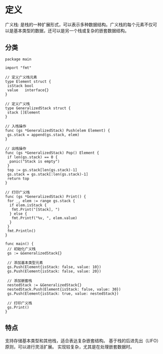 # 定义

广义栈: 是栈的一种扩展形式，可以表示多种数据结构。广义栈的每个元素不仅可以是基本类型的数据，还可以是另一个栈或复杂的嵌套数据结构。

## 分类

```golang
package main

import "fmt"

// 定义广义栈元素
type Element struct {
 isStack bool
 value   interface{}
}

// 定义广义栈
type GeneralizedStack struct {
 stack []Element
}

// 入栈操作
func (gs *GeneralizedStack) Push(elem Element) {
 gs.stack = append(gs.stack, elem)
}

// 出栈操作
func (gs *GeneralizedStack) Pop() Element {
 if len(gs.stack) == 0 {
  panic("Stack is empty")
 }
 top := gs.stack[len(gs.stack)-1]
 gs.stack = gs.stack[:len(gs.stack)-1]
 return top
}

// 打印广义栈
func (gs *GeneralizedStack) Print() {
 for _, elem := range gs.stack {
  if elem.isStack {
   fmt.Print("[Stack], ")
  } else {
   fmt.Printf("%v, ", elem.value)
  }
 }
 fmt.Println()
}

func main() {
 // 初始化广义栈
 gs := &GeneralizedStack{}

 // 添加基本类型元素
 gs.Push(Element{isStack: false, value: 10})
 gs.Push(Element{isStack: false, value: 20})

 // 添加嵌套栈
 nestedStack := &GeneralizedStack{}
 nestedStack.Push(Element{isStack: false, value: 30})
 gs.Push(Element{isStack: true, value: nestedStack})

 // 打印广义栈
 gs.Print()
}

```

## 特点

支持存储基本类型和其他栈，适合表达复杂嵌套结构。
基于栈的后进先出（LIFO）原则，可以进行灵活扩展。
实现较复杂，尤其是在处理嵌套数据时。
